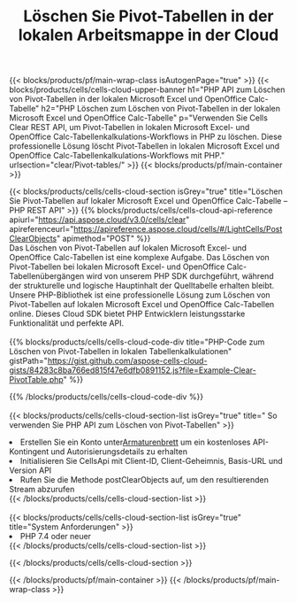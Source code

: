 ﻿---
title:  Löschen Sie Pivot-Tabellen in der lokalen Arbeitsmappe in der Cloud
description: Cloud-APIs und SDKs zum Löschen von Pivot-Tabellen unter Microsoft Excel und OpenOffice Calc. Klare Pivot-Tabellen in lokalen Tabellenkalkulationen durch die Cells Cloud API. SDK unterstützt verschiedene Entwicklungssprachen. Dazu gehören Android, C#, Go, Java, NodeJS, Perl, PHP, Python, Ruby und Swift.
url: /de/php/clear/pivot-tables/
---
{{< blocks/products/pf/main-wrap-class isAutogenPage="true" >}}
{{< blocks/products/cells/cells-cloud-upper-banner h1="PHP API zum Löschen von Pivot-Tabellen in der lokalen Microsoft Excel und OpenOffice Calc-Tabelle" h2="PHP Löschen zum Löschen von Pivot-Tabellen in der lokalen Microsoft Excel und OpenOffice Calc-Tabelle" p="Verwenden Sie Cells Clear REST API, um Pivot-Tabellen in lokalen Microsoft Excel- und OpenOffice Calc-Tabellenkalkulations-Workflows in PHP zu löschen. Diese professionelle Lösung löscht Pivot-Tabellen in lokalen Microsoft Excel und OpenOffice Calc-Tabellenkalkulations-Workflows mit PHP." urlsection="clear/Pivot-tables/" >}}
{{< blocks/products/pf/main-container >}}

{{< blocks/products/cells/cells-cloud-section isGrey="true" title="Löschen Sie Pivot-Tabellen auf lokaler Microsoft Excel und OpenOffice Calc-Tabelle – PHP REST API" >}}
{{% blocks/products/cells/cells-cloud-api-reference apiurl="https://api.aspose.cloud/v3.0/cells/clear" apireferenceurl="https://apireference.aspose.cloud/cells/#/LightCells/PostClearObjects" apimethod="POST" %}}
<br/>
Das Löschen von Pivot-Tabellen auf lokalen Microsoft Excel- und OpenOffice Calc-Tabellen ist eine komplexe Aufgabe. Das Löschen von Pivot-Tabellen bei lokalen Microsoft Excel- und OpenOffice Calc-Tabellenübergängen wird von unserem PHP SDK durchgeführt, während der strukturelle und logische Hauptinhalt der Quelltabelle erhalten bleibt. Unsere PHP-Bibliothek ist eine professionelle Lösung zum Löschen von Pivot-Tabellen auf lokalen Microsoft Excel und OpenOffice Calc-Tabellen online. Dieses Cloud SDK bietet PHP Entwicklern leistungsstarke Funktionalität und perfekte API.
<br/>
<br/>
{{% blocks/products/cells/cells-cloud-code-div title="PHP-Code zum Löschen von Pivot-Tabellen in lokalen Tabellenkalkulationen" gistPath="https://gist.github.com/aspose-cells-cloud-gists/84283c8ba766ed815f47e6dfb0891152.js?file=Example-Clear-PivotTable.php" %}}
  
{{% /blocks/products/cells/cells-cloud-code-div %}}
<br/>
<br/>
{{< blocks/products/cells/cells-cloud-section-list isGrey="true" title=" So verwenden Sie PHP API zum Löschen von Pivot-Tabellen" >}}
<li> Erstellen Sie ein Konto unter<a href="https://dashboard.aspose.cloud/">Armaturenbrett</a> um ein kostenloses API-Kontingent und Autorisierungsdetails zu erhalten</li>
<li>Initialisieren Sie CellsApi mit Client-ID, Client-Geheimnis, Basis-URL und Version API</li>
<li>Rufen Sie die Methode postClearObjects auf, um den resultierenden Stream abzurufen</li>
{{< /blocks/products/cells/cells-cloud-section-list >}}
<br/>
<br/>
{{< blocks/products/cells/cells-cloud-section-list isGrey="true" title="System Anforderungen" >}}
<li>PHP 7.4 oder neuer</li>
{{< /blocks/products/cells/cells-cloud-section-list >}}

{{< /blocks/products/cells/cells-cloud-section >}}

{{< /blocks/products/pf/main-container >}}
{{< /blocks/products/pf/main-wrap-class >}}
